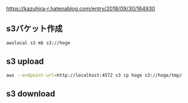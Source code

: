 https://kazuhira-r.hatenablog.com/entry/2018/09/30/164930

## s3バケット作成

```sh
awslocal s3 mb s3://hoge
```

## s3 upload

```sh
aws --endpoint-url=http://localhost:4572 s3 cp hoge s3://hoge/tmp/
```

## s3 download

```sh

```